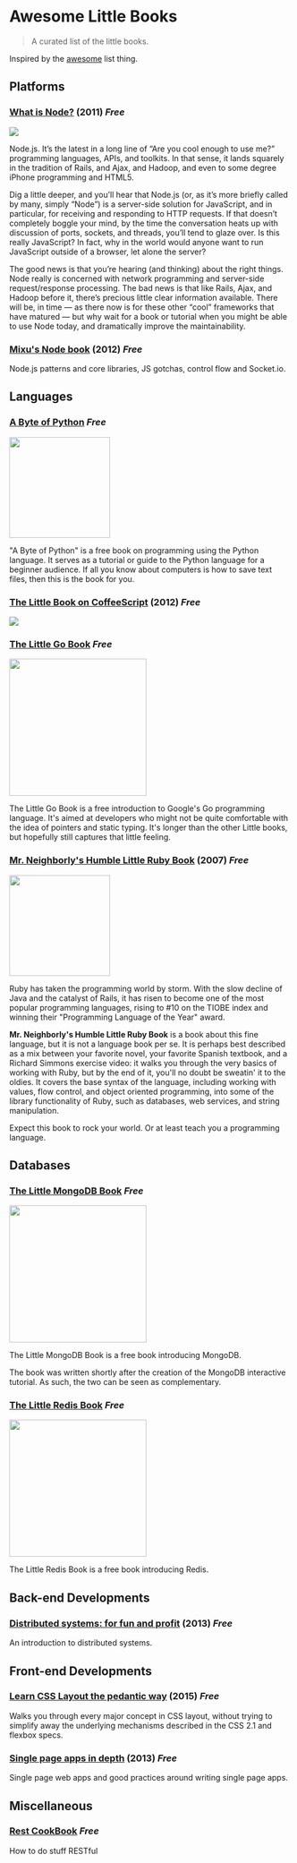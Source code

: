 # Awesome Little Books

> A curated list of the little books.

Inspired by the [awesome](https://github.com/sindresorhus/awesome) list thing.

## Platforms

### [What is Node?](https://library.oreilly.com/book/0636920021506/what-is-node/toc.xhtml) (2011) *Free*
![](http://akamaicovers.oreilly.com/images/0636920021506/cat.gif)

Node.js. It’s the latest in a long line of “Are you cool enough to use me?” programming languages, APIs, and toolkits. In that sense, it lands squarely in the tradition of Rails, and Ajax, and Hadoop, and even to some degree iPhone programming and HTML5.

Dig a little deeper, and you’ll hear that Node.js (or, as it’s more briefly called by many, simply “Node”) is a server-side solution for JavaScript, and in particular, for receiving and responding to HTTP requests. If that doesn’t completely boggle your mind, by the time the conversation heats up with discussion of ports, sockets, and threads, you’ll tend to glaze over. Is this really JavaScript? In fact, why in the world would anyone want to run JavaScript outside of a browser, let alone the server?

The good news is that you’re hearing (and thinking) about the right things. Node really is concerned with network programming and server-side request/response processing. The bad news is that like Rails, Ajax, and Hadoop before it, there’s precious little clear information available. There will be, in time — as there now is for these other “cool” frameworks that have matured — but why wait for a book or tutorial when you might be able to use Node today, and dramatically improve the maintainability.

### [Mixu's Node book](http://book.mixu.net/node/) (2012) *Free*

Node.js patterns and core libraries, JS gotchas, control flow and Socket.io.

## Languages

### [A Byte of Python](https://python.swaroopch.com/) *Free*
<img src="https://img3.doubanio.com/lpic/s4612135.jpg" width="180">

"A Byte of Python" is a free book on programming using the Python language. It serves as a tutorial or guide to the Python language for a beginner audience. If all you know about computers is how to save text files, then this is the book for you.


### [The Little Book on CoffeeScript](http://arcturo.github.io/library/coffeescript/) (2012) *Free*
![](http://arcturo.github.io/library/coffeescript/site/covers.gif)


### [The Little Go Book](http://openmymind.net/The-Little-Go-Book/) *Free*
<img src="http://openmymind.net/assets/go/title.png" width="245">

The Little Go Book is a free introduction to Google's Go programming language. It's aimed at developers who might not be quite comfortable with the idea of pointers and static typing. It's longer than the other Little books, but hopefully still captures that little feeling.

### [Mr. Neighborly's Humble Little Ruby Book](http://humblelittlerubybook.com/book/html/index.html) (2007) *Free*

<img src="https://www.infoq.com/resource/minibooks/ruby/en/cover/RubyBook.jpg" width="180">

Ruby has taken the programming world by storm.  With the slow decline of Java and the catalyst of Rails, it has risen to become one of the most popular programming languages, rising to #10 on the TIOBE index and winning their "Programming Language of the Year" award.

**Mr. Neighborly's Humble Little Ruby Book** is a book about this fine language, but it is not a language book per se.  It is perhaps best described as a mix between your favorite novel, your favorite Spanish textbook, and a Richard Simmons exercise video: it walks you through the very basics of working with Ruby, but by the end of it, you'll no doubt be
sweatin' it to the oldies.   It covers the base syntax of the language, including working with values, flow control, and object oriented programming, into some of the library functionality of Ruby, such as databases, web services, and string manipulation.

Expect this book to rock your world.  Or at least teach you a programming language.

## Databases

### [The Little MongoDB Book](http://openmymind.net/2011/3/28/The-Little-MongoDB-Book/) *Free*

<img src="http://openmymind.net/mongodb_cover.png" width="245">

The Little MongoDB Book is a free book introducing MongoDB.

The book was written shortly after the creation of the MongoDB interactive tutorial. As such, the two can be seen as complementary.

### [The Little Redis Book](http://openmymind.net/2012/1/23/The-Little-Redis-Book/) *Free*

<img src="http://openmymind.net/redis_cover.png" width="245">

The Little Redis Book is a free book introducing Redis.

## Back-end Developments

### [Distributed systems: for fun and profit](http://book.mixu.net/distsys/) (2013) *Free*

An introduction to distributed systems.

## Front-end Developments

### [Learn CSS Layout the pedantic way](http://book.mixu.net/css/) (2015) *Free*

Walks you through every major concept in CSS layout, without trying to simplify away the underlying mechanisms described in the CSS 2.1 and flexbox specs.

### [Single page apps in depth](http://singlepageappbook.com/) (2013) *Free*

Single page web apps and good practices around writing single page apps.

## Miscellaneous

### [Rest CookBook](http://restcookbook.com/) *Free*

How to do stuff RESTful
